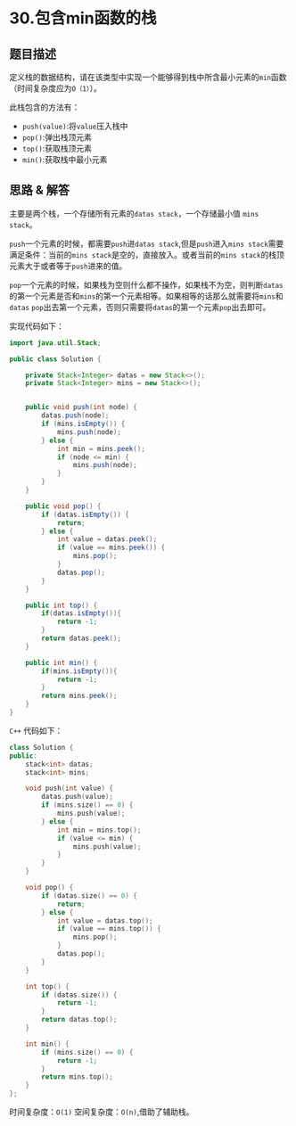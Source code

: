 # 30.包含min函数的栈
## 题目描述
定义栈的数据结构，请在该类型中实现一个能够得到栈中所含最小元素的`min`函数（时间复杂度应为`O（1）`）。

此栈包含的方法有：
- `push(value)`:将`value`压入栈中
- `pop()`:弹出栈顶元素
- `top()`:获取栈顶元素
- `min()`:获取栈中最小元素

## 思路 & 解答
主要是两个栈，一个存储所有元素的`datas stack`，一个存储最小值 `mins stack`。

`push`一个元素的时候，都需要`push`进`datas stack`,但是`push`进入`mins stack`需要满足条件：当前的`mins stack`是空的，直接放入。或者当前的`mins stack`的栈顶元素大于或者等于`push`进来的值。

`pop`一个元素的时候，如果栈为空则什么都不操作，如果栈不为空，则判断`datas`的第一个元素是否和`mins`的第一个元素相等。如果相等的话那么就需要将`mins`和`datas` `pop`出去第一个元素，否则只需要将`datas`的第一个元素`pop`出去即可。

实现代码如下：

```java
import java.util.Stack;

public class Solution {

    private Stack<Integer> datas = new Stack<>();
    private Stack<Integer> mins = new Stack<>();


    public void push(int node) {
        datas.push(node);
        if (mins.isEmpty()) {
            mins.push(node);
        } else {
            int min = mins.peek();
            if (node <= min) {
                mins.push(node);
            }
        }
    }

    public void pop() {
        if (datas.isEmpty()) {
            return;
        } else {
            int value = datas.peek();
            if (value == mins.peek()) {
                mins.pop();
            }
            datas.pop();
        }
    }

    public int top() {
        if(datas.isEmpty()){
            return -1;
        }
        return datas.peek();
    }

    public int min() {
        if(mins.isEmpty()){
            return -1;
        }
        return mins.peek();
    }
}
```

`C++` 代码如下：

```C++
class Solution {
public:
    stack<int> datas;
    stack<int> mins;

    void push(int value) {
        datas.push(value);
        if (mins.size() == 0) {
            mins.push(value);
        } else {
            int min = mins.top();
            if (value <= min) {
                mins.push(value);
            }
        }
    }

    void pop() {
        if (datas.size() == 0) {
            return;
        } else {
            int value = datas.top();
            if (value == mins.top()) {
                mins.pop();
            }
            datas.pop();
        }
    }

    int top() {
        if (datas.size()) {
            return -1;
        }
        return datas.top();
    }

    int min() {
        if (mins.size() == 0) {
            return -1;
        }
        return mins.top();
    }
};
```

时间复杂度：`O(1)`
空间复杂度：`O(n)`,借助了辅助栈。